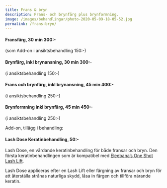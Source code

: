 ```yaml
---
title: Frans & bryn
description: Frans- och brynfärg plus brynformning.
image: /images/behandlingar/photo-2020-05-09-18-05-52.jpg
permalink: /frans-bryn/
---
```


#### Fransfärg, 30 min 300:-

(som Add-on i ansiktsbehandling 150:-)

#### Brynfärg, inkl brynansning, 30 min 300:-

(i ansiktsbehandling 150:-)

#### Frans och brynfärg, inkl brynansning, 45 min 400:-

(i ansiktsbehandling 250:-)

#### Brynformning inkl brynfärg, 45 min 450:-

(i ansiktsbehandling 250:-)

Add-on, tillägg i behandling:

#### Lash Dose Keratinbehandling, 50:-

Lash Dose, en v&aring;rdande keratinbehandling för b&aring;de fransar och bryn. Den första keratinbehandlingen som är kompatibel med [Eleebana’s One Shot Lash Lift](https://pipershudvard.com/lashlift/).

Lash Dose appliceras efter en Lash Lift eller färgning av fransar och bryn för att &aring;terställa str&aring;nas naturliga skydd, l&aring;sa in färgen och tillföra närande keratin.

&nbsp;
